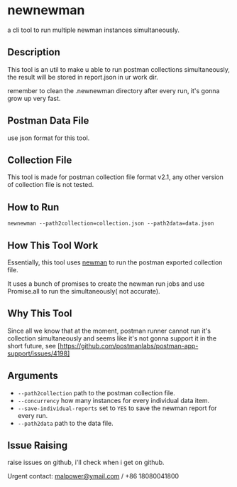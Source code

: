 # newnewman
a cli tool to run multiple newman instances simultaneously. 


## Description
This tool is an util to make u able to run postman collections simultaneously, the result will be stored in report.json in ur work dir.

remember to clean the .newnewman directory after every run, it's gonna grow up very fast.


## Postman Data File

use json format for this tool.



## Collection File

This tool is made for postman collection file format v2.1, any other version of collection file is not tested.

## How to Run

```shell
newnewman --path2collection=collection.json --path2data=data.json
```

## How This Tool Work
Essentially, this tool uses [newman](https://github.com/postmanlabs/newman) to run the postman exported collection file. 

It uses a bunch of promises to create the newman run jobs and use Promise.all to run the simultaneously( not accurate).


## Why This Tool
Since all we know that at the moment, postman runner cannot run it's collection simultaneously and seems like it's not gonna support it in the short future, see [https://github.com/postmanlabs/postman-app-support/issues/4198]

## Arguments

- `--path2collection`   path to the postman collection file.
- `--concurrency` how many instances for every individual data item.
- `--save-individual-reports`   set to `YES` to save the newman report for every run.
- `--path2data` path to the data file.

## Issue Raising

raise issues on github, i'll check when i get on github.

Urgent contact: malpower@ymail.com / +86 18080041800




